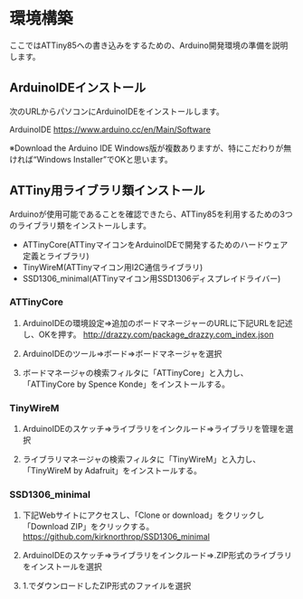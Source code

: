 # 環境構築
ここではATTiny85への書き込みをするための、Arduino開発環境の準備を説明します。

## ArduinoIDEインストール
次のURLからパソコンにArduinoIDEをインストールします。

ArduinoIDE
https://www.arduino.cc/en/Main/Software

※Download the Arduino IDE 
Windows版が複数ありますが、特にこだわりが無ければ“Windows Installer”でOKと思います。

## ATTiny用ライブラリ類インストール
Arduinoが使用可能であることを確認できたら、ATTiny85を利用するための3つのライブラリ類をインストールします。

* ATTinyCore(ATTinyマイコンをArduinoIDEで開発するためのハードウェア定義とライブラリ)
* TinyWireM(ATTinyマイコン用I2C通信ライブラリ)
* SSD1306_minimal(ATTinyマイコン用SSD1306ディスプレイドライバー)

### ATTinyCore
1. ArduinoIDEの環境設定⇒追加のボードマネージャーのURLに下記URLを記述し、OKを押す。
http://drazzy.com/package_drazzy.com_index.json

2. ArduinoIDEのツール⇒ボード⇒ボードマネージャを選択

3. ボードマネージャの検索フィルタに「ATTinyCore」と入力し、「ATTinyCore by Spence Konde」をインストールする。

### TinyWireM
1. ArduinoIDEのスケッチ⇒ライブラリをインクルード⇒ライブラリを管理を選択

2. ライブラリマネージャの検索フィルタに「TinyWireM」と入力し、「TinyWireM by Adafruit」をインストールする。

### SSD1306_minimal
1. 下記Webサイトにアクセスし、「Clone or download」をクリックし「Download ZIP」をクリックする。
https://github.com/kirknorthrop/SSD1306_minimal

2. ArduinoIDEのスケッチ⇒ライブラリをインクルード⇒.ZIP形式のライブラリをインストールを選択

3. 1.でダウンロードしたZIP形式のファイルを選択


 